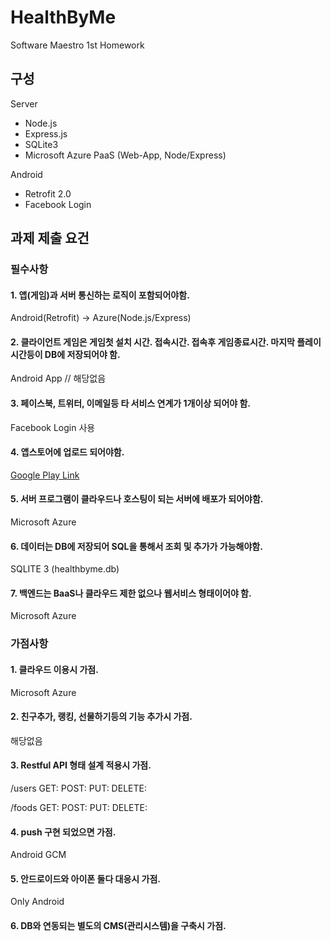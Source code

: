 # HealthByMe
Software Maestro 1st Homework

구성
--
Server
- Node.js
- Express.js
- SQLite3
- Microsoft Azure PaaS (Web-App, Node/Express)

Android
- Retrofit 2.0
- Facebook Login

과제 제출 요건
--
### 필수사항
#### 1. 앱(게임)과 서버 통신하는 로직이 포함되어야함.
Android(Retrofit) -> Azure(Node.js/Express)

#### 2. 클라이언트 게임은 게임첫 설치 시간. 접속시간. 접속후 게임종료시간. 마지막 플레이시간등이 DB에 저장되어야 함.
Android App // 해당없음

#### 3. 페이스북, 트위터, 이메일등 타 서비스 연계가 1개이상 되어야 함.
Facebook Login 사용

#### 4. 앱스토어에 업로드 되어야함.
 [Google Play Link](https://play.google.com/store/apps/details?id=kr.kodev.healthbyme)

#### 5. 서버 프로그램이 클라우드나 호스팅이 되는 서버에 배포가 되어야함.
Microsoft Azure

#### 6. 데이터는 DB에 저장되어 SQL을 통해서 조회 및 추가가 가능해야함.
SQLITE 3 (healthbyme.db)

#### 7. 백엔드는 BaaS나 클라우드 제한 없으나 웹서비스 형태이어야 함.
Microsoft Azure

### 가점사항
#### 1. 클라우드 이용시 가점.
Microsoft Azure

#### 2. 친구추가, 랭킹, 선물하기등의 기능 추가시 가점.
해당없음

#### 3. Restful API 형태 설계 적용시 가점.
/users
GET:
POST:
PUT:
DELETE:

/foods
GET:
POST:
PUT:
DELETE:

#### 4. push 구현 되었으면 가점.
Android GCM

#### 5. 안드로이드와 아이폰 둘다 대응시 가점.
Only Android

#### 6. DB와 연동되는 별도의 CMS(관리시스템)을 구축시 가점.




